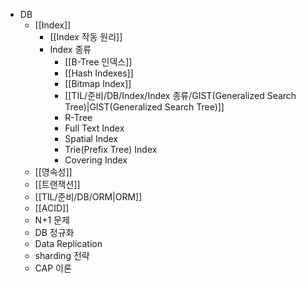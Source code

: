 * DB
	* [[Index]]
		* [[Index 작동 원리]]
		* Index 종류
			* [[B-Tree 인덱스]]
			* [[Hash Indexes]]
			* [[Bitmap Index]]
			* [[TIL/준비/DB/Index/Index 종류/GIST(Generalized Search Tree)|GIST(Generalized Search Tree)]]
			* R-Tree
			* Full Text Index
			* Spatial Index
			* Trie(Prefix Tree) Index
			* Covering Index
	* [[영속성]]
	* [[트랜잭션]]
	* [[TIL/준비/DB/ORM|ORM]]
	* [[ACID]]
	* N+1 문제
	* DB 정규화
	* Data Replication
	* sharding 전략
	* CAP 이론

